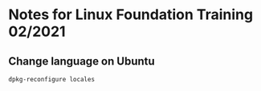 # Notes for Linux Foundation Training 02/2021 

## Change language on Ubuntu 

```
dpkg-reconfigure locales 
```
